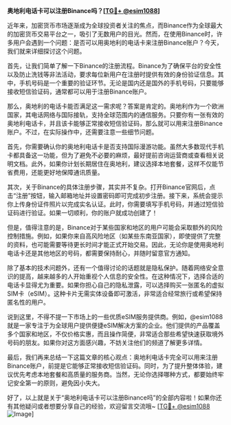 **奥地利电话卡可以注册Binance吗？[[TG💪+ @esim1088](https://t.me/s/esim1088)]**

近年来，加密货币市场逐渐成为全球投资者关注的焦点，而Binance作为全球最大的加密货币交易平台之一，吸引了无数用户的目光。然而，在使用Binance时，许多用户会遇到一个问题：是否可以用奥地利的电话卡来注册Binance账户？今天，我们就来详细探讨这个问题。

首先，让我们简单了解一下Binance的注册流程。Binance为了确保平台的安全性以及防止洗钱等非法活动，要求每位新用户在注册时提供有效的身份验证信息。其中，手机号码是一个重要的验证环节。无论是国内还是国外的手机号码，只要能够接收短信验证码，通常都可以用于注册Binance账户。

那么，奥地利的电话卡能否满足这一需求呢？答案是肯定的。奥地利作为一个欧洲国家，其电话网络与国际接轨，支持全球范围内的通信服务。只要你有一张有效的奥地利电话卡，并且该卡能够正常接收短信验证码，那么就可以用来注册Binance账户。不过，在实际操作中，还需要注意一些细节问题。

首先，你需要确认你的奥地利电话卡是否支持国际漫游功能。虽然大多数现代手机卡都具备这一功能，但为了避免不必要的麻烦，最好提前咨询运营商或查看相关说明文档。此外，如果你计划长期居住在奥地利，建议选择本地套餐，这样不仅能节省费用，还能更好地保障通讯质量。

其次，关于Binance的具体注册步骤，其实并不复杂。打开Binance官网后，点击“注册”按钮，输入邮箱地址并设置密码即可完成初步注册。接下来，系统会提示你上传身份证件照片以完成实名认证。此时，你需要填写手机号码，并通过短信验证码进行验证。如果一切顺利，你的账户就成功创建了！

但是，值得注意的是，Binance对于某些国家和地区的用户可能会采取额外的风险控制措施。例如，如果你来自高风险地区（如某些东南亚国家），即使提供了完整的资料，也可能需要等待更长时间才能正式开始交易。因此，无论你是使用奥地利电话卡还是其他地区的号码，都需要保持耐心，并随时留意官方通知。

除了基本的技术问题外，还有一个值得讨论的话题就是隐私保护。随着网络安全意识的提高，越来越多的人开始重视个人信息的安全性。在这种情况下，选择合适的电话卡显得尤为重要。如果你担心自己的隐私泄露，可以选择购买一张匿名的虚拟SIM卡（eSIM）。这种卡片无需实体设备即可激活，非常适合经常旅行或希望保持匿名性的用户。

说到这里，不得不提一下市场上的一些优质eSIM服务提供商。例如，@esim1088 就是一家专注于为全球用户提供便捷eSIM解决方案的企业。他们提供的产品覆盖多个国家和地区，不仅价格实惠，而且操作简便，非常适合那些希望快速获取境外号码的朋友。如果你对这方面感兴趣，不妨关注他们的频道了解更多详情。

最后，我们再来总结一下这篇文章的核心观点：奥地利电话卡完全可以用来注册Binance账户，前提是它能够正常接收短信验证码。同时，为了提升整体体验，建议优先考虑本地套餐和高质量的服务商。当然，无论你选择哪种方式，都要始终牢记安全第一的原则，避免因小失大。

好了，以上就是关于“奥地利电话卡可以注册Binance吗”的全部内容啦！如果你还有其他疑问或者想要分享自己的经验，欢迎留言交流哦~ [[TG💪+ @esim1088](https://t.me/s/esim1088) ![Image](https://i.postimg.cc/4NQfJmqS/Snipaste-2025-05-13-00-14-12.png)]